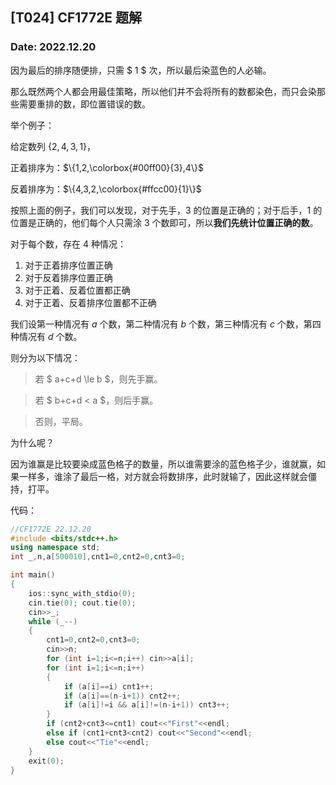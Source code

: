 ## [T024] CF1772E 题解
### Date: 2022.12.20

因为最后的排序随便排，只需 $ 1 $ 次，所以最后染蓝色的人必输。

那么既然两个人都会用最佳策略，所以他们并不会将所有的数都染色，而只会染那些需要重排的数，即位置错误的数。

举个例子：

给定数列 $\{2,4,3,1\}$，

正着排序为：$\{1,2,\colorbox{#00ff00}{3},4\}$

反着排序为：$\{4,3,2,\colorbox{#ffcc00}{1}\}$

按照上面的例子，我们可以发现，对于先手，$3$ 的位置是正确的；对于后手，$1$ 的位置是正确的，他们每个人只需涂 $3$ 个数即可，所以**我们先统计位置正确的数**。

对于每个数，存在 $4$ 种情况：

1. 对于正着排序位置正确
2. 对于反着排序位置正确
3. 对于正着、反着位置都正确
4. 对于正着、反着排序位置都不正确

我们设第一种情况有 $a$ 个数，第二种情况有 $b$ 个数，第三种情况有 $c$ 个数，第四种情况有 $d$ 个数。

则分为以下情况：

> 若 $ a+c+d \le b $，则先手赢。

> 若 $ b+c+d < a $，则后手赢。

> 否则，平局。

为什么呢？

因为谁赢是比较要染成蓝色格子的数量，所以谁需要涂的蓝色格子少，谁就赢，如果一样多，谁涂了最后一格，对方就会将数排序，此时就输了，因此这样就会僵持，打平。

代码：

```cpp
//CF1772E 22.12.20
#include <bits/stdc++.h>
using namespace std;
int _,n,a[500010],cnt1=0,cnt2=0,cnt3=0;

int main()
{
    ios::sync_with_stdio(0);
    cin.tie(0); cout.tie(0);
    cin>>_;
    while (_--)
    {
        cnt1=0,cnt2=0,cnt3=0;
        cin>>n;
        for (int i=1;i<=n;i++) cin>>a[i];
        for (int i=1;i<=n;i++)
        {
            if (a[i]==i) cnt1++;
            if (a[i]==(n-i+1)) cnt2++;
            if (a[i]!=i && a[i]!=(n-i+1)) cnt3++;
        }
        if (cnt2+cnt3<=cnt1) cout<<"First"<<endl;
        else if (cnt1+cnt3<cnt2) cout<<"Second"<<endl;
        else cout<<"Tie"<<endl;
    }
    exit(0);
}
```
